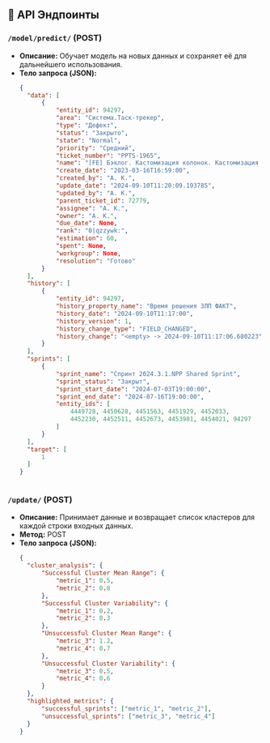 ## 📮 API Эндпоинты

###  `/model/predict/` (POST)
- **Описание:** Обучает модель на новых данных и сохраняет её для дальнейшего использования.
- **Тело запроса (JSON):**
  ```json
  {
    "data": [
        {
            "entity_id": 94297,
            "area": "Система.Таск-трекер",
            "type": "Дефект",
            "status": "Закрыто",
            "state": "Normal",
            "priority": "Средний",
            "ticket_number": "PPTS-1965",
            "name": "[FE] Бэклог. Кастомизация колонок. Кастомизация для панелей \"спринты\" и  \"бэклоги\" зависима друг от друга",
            "create_date": "2023-03-16T16:59:00",
            "created_by": "А. К.",
            "update_date": "2024-09-10T11:20:09.193785",
            "updated_by": "А. К.",
            "parent_ticket_id": 72779,
            "assignee": "А. К.",
            "owner": "А. К.",
            "due_date": None,
            "rank": "0|qzzywk:",
            "estimation": 60,
            "spent": None,
            "workgroup": None,
            "resolution": "Готово"
        }
    ],
    "history": [
        {
            "entity_id": 94297,
            "history_property_name": "Время решения 3ЛП ФАКТ",
            "history_date": "2024-09-10T11:17:00",
            "history_version": 1,
            "history_change_type": "FIELD_CHANGED",
            "history_change": "<empty> -> 2024-09-10T11:17:06.680223"
        }
    ],
    "sprints": [
        {
            "sprint_name": "Спринт 2024.3.1.NPP Shared Sprint",
            "sprint_status": "Закрыт",
            "sprint_start_date": "2024-07-03T19:00:00",
            "sprint_end_date": "2024-07-16T19:00:00",
            "entity_ids": [
                4449728, 4450628, 4451563, 4451929, 4452033, 
                4452230, 4452511, 4452673, 4453981, 4454021, 94297
            ]
        }
    ],
    "target": [
        1
    ]
  }
 ```

```
### `/update/` (POST)
- **Описание:** Принимает данные и возвращает список кластеров для каждой строки входных данных.
- **Метод:** POST
- **Тело запроса (JSON):**
  ```json
  {
    "cluster_analysis": {
        "Successful Cluster Mean Range": {
            "metric_1": 0.5,
            "metric_2": 0.8
        },
        "Successful Cluster Variability": {
            "metric_1": 0.2,
            "metric_2": 0.3
        },
        "Unsuccessful Cluster Mean Range": {
            "metric_3": 1.2,
            "metric_4": 0.7
        },
        "Unsuccessful Cluster Variability": {
            "metric_3": 0.5,
            "metric_4": 0.6
        }
    },
    "highlighted_metrics": {
        "successful_sprints": ["metric_1", "metric_2"],
        "unsuccessful_sprints": ["metric_3", "metric_4"]
    }
  }
```
